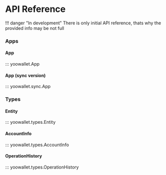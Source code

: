 # API Reference

!!! danger "In development"
    There is only initial API reference, thats why
    the provided info may be not full

### Apps

#### App
::: yoowallet.App

#### App (sync version)
::: yoowallet.sync.App

### Types

#### Entity
::: yoowallet.types.Entity

#### AccountInfo
::: yoowallet.types.AccountInfo

#### OperationHistory
::: yoowallet.types.OperationHistory

